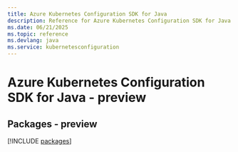 ```yaml
---
title: Azure Kubernetes Configuration SDK for Java
description: Reference for Azure Kubernetes Configuration SDK for Java
ms.date: 06/21/2025
ms.topic: reference
ms.devlang: java
ms.service: kubernetesconfiguration
---
```

# Azure Kubernetes Configuration SDK for Java - preview
## Packages - preview
[!INCLUDE [packages](kubernetes-configuration-index.md)]